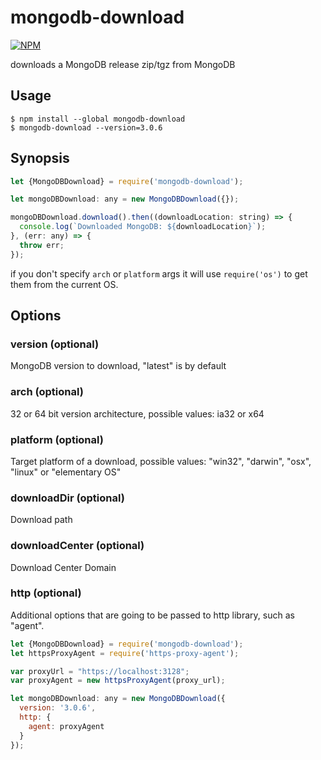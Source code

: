 # mongodb-download

[![NPM](https://nodei.co/npm/mongodb-download.png)](https://nodei.co/npm/mongodb-download/)

downloads a MongoDB release zip/tgz from MongoDB

## Usage

```plain
$ npm install --global mongodb-download
$ mongodb-download --version=3.0.6
```

## Synopsis

```javascript
let {MongoDBDownload} = require('mongodb-download');

let mongoDBDownload: any = new MongoDBDownload({});

mongoDBDownload.download().then((downloadLocation: string) => {
  console.log(`Downloaded MongoDB: ${downloadLocation}`);
}, (err: any) => {
  throw err;
});
```

if you don't specify `arch` or `platform` args it will use `require('os')` to get them from the current OS.

## Options

### version (optional)
MongoDB version to download, "latest" is by default

### arch (optional)
32 or 64 bit version architecture, possible values: ia32 or x64

### platform (optional)
Target platform of a download, possible values: "win32", "darwin", "osx", "linux" or "elementary OS"  

### downloadDir (optional) 
Download path

### downloadCenter (optional)
Download Center Domain

### http (optional)
Additional options that are going to be passed to http library, such as "agent".

```javascript
let {MongoDBDownload} = require('mongodb-download');
let httpsProxyAgent = require('https-proxy-agent');

var proxyUrl = "https://localhost:3128";
var proxyAgent = new httpsProxyAgent(proxy_url);

let mongoDBDownload: any = new MongoDBDownload({
  version: '3.0.6',
  http: {
    agent: proxyAgent
  }
});


```
